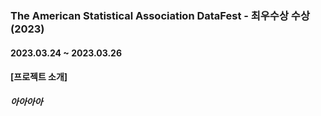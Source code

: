### The American Statistical Association DataFest - 최우수상 수상 (2023)
#### 2023.03.24 ~ 2023.03.26

#### [프로젝트 소개]
##### 아아아아



